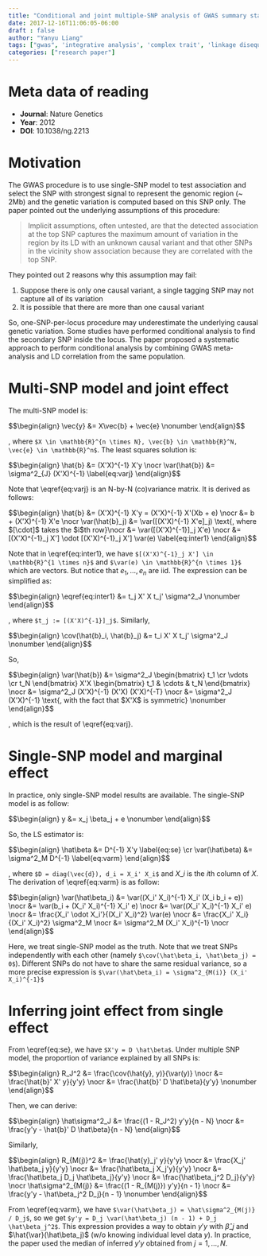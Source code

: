 ```yaml
---
title: "Conditional and joint multiple-SNP analysis of GWAS summary statistics identifies additional variants influencing complex traits"
date: 2017-12-16T11:06:05-06:00
draft : false
author: "Yanyu Liang"
tags: ["gwas", 'integrative analysis', 'complex trait', 'linkage disequilibrium', 'conditional analysis']
categories: ["research paper"]
---
```


# Meta data of reading

* **Journal**: Nature Genetics
* **Year**: 2012
* **DOI**: 10.1038/ng.2213

$$
\newcommand\independent{\perp\\!\\!\\!\\!\perp}
\newcommand\E{\text{E}}
\newcommand\nocr{\nonumber\cr}
\newcommand\cov{\text{Cov}}
\newcommand\var{\text{Var}}
\newcommand\cor{\text{Cor}}
\newcommand\numberthis{\addtocounter{equation}{1}\tag{\theequation}}
$$

# Motivation

The GWAS procedure is to use single-SNP model to test association and select the SNP with strongest signal to represent the genomic region (~ 2Mb) and the genetic variation is computed based on this SNP only. The paper pointed out the underlying assumptions of this procedure:

> Implicit assumptions, often untested, are that the detected association at the top SNP captures the maximum amount of variation in the region by its LD with an unknown causal variant and that other SNPs in the vicinity show association because they are correlated with the top SNP.

They pointed out 2 reasons why this assumption may fail:

1. Suppose there is only one causal variant, a single tagging SNP may not capture all of its variation
2. It is possible that there are more than one causal variant

So, one-SNP-per-locus procedure may underestimate the underlying causal genetic variation. Some studies have performed conditional analysis to find the secondary SNP inside the locus. The paper proposed a systematic approach to perform conditional analysis by combining GWAS meta-analysis and LD correlation from the same population.

# Multi-SNP model and joint effect

The multi-SNP model is:

<div>$$\begin{align}
  \vec{y} &= X\vec{b} + \vec{e} \nonumber
\end{align}$$</div>

, where `$X \in \mathbb{R}^{n \times N}, \vec{b} \in \mathbb{R}^N, \vec{e} \in \mathbb{R}^n$`. The least squares solution is:

<div>$$\begin{align}
  \hat{b} &= (X'X)^{-1} X'y \nocr
  \var(\hat{b}) &= \sigma^2_{J} (X'X)^{-1} \label{eq:varj}
\end{align}$$</div>

Note that \eqref{eq:varj} is an N-by-N (co)variance matrix. It is derived as follows:

<div>$$\begin{align}
  \hat{b} &= (X'X)^{-1} X'y = (X'X)^{-1} X'(Xb + e) \nocr
  &= b + (X'X)^{-1} X'e \nocr
  \var(\hat{b}_j) &= \var([(X'X)^{-1} X'e]_j) \text{, where $[\cdot]$ takes the $i$th row}\nocr
  &= \var([(X'X)^{-1}]_j X'e) \nocr
  &= [(X'X)^{-1}_j X'] \odot [(X'X)^{-1}_j X'] \var(e) \label{eq:inter1}
\end{align}$$</div>

Note that in \eqref{eq:inter1}, we have `$[(X'X)^{-1}_j X'] \in \mathbb{R}^{1 \times n}$` and `$\var(e) \in \mathbb{R}^{n \times 1}$` which are vectors. But notice that $e_1, ..., e_n$ are iid. The expression can be simplified as:

<div>$$\begin{align}
  \eqref{eq:inter1} &= t_j X' X t_j' \sigma^2_J \nonumber
\end{align}$$</div>

, where `$t_j := [(X'X)^{-1}]_j$`. Similarly,

<div>$$\begin{align}
  \cov(\hat{b}_i, \hat{b}_j) &= t_i X' X t_j' \sigma^2_J \nonumber
\end{align}$$</div>

So,

<div>$$\begin{align}
  \var(\hat{b}) &= \sigma^2_J \begin{bmatrix} t_1 \cr \vdots \cr t_N \end{bmatrix}
  X'X \begin{bmatrix} t_1 & \cdots & t_N \end{bmatrix} \nocr
  &= \sigma^2_J (X'X)^{-1} (X'X) (X'X)^{-T} \nocr
  &= \sigma^2_J (X'X)^{-1} \text{, with the fact that $X'X$ is symmetric} \nonumber
\end{align}$$</div>

, which is the result of \eqref{eq:varj}.

# Single-SNP model and marginal effect

In practice, only single-SNP model results are available. The single-SNP model is as follow:

<div>$$\begin{align}
  y &= x_j \beta_j + e \nonumber
\end{align}$$</div>

So, the LS estimator is:

<div>$$\begin{align}
  \hat\beta &= D^{-1} X'y \label{eq:se} \cr
  \var(\hat\beta) &= \sigma^2_M D^{-1} \label{eq:varm}
\end{align}$$</div>

, where `$D = diag(\vec{d}), d_i = X_i' X_i$` and $X\_i$ is the $i$th column of $X$. The derivation of \eqref{eq:varm} is as follow:

<div>$$\begin{align}
  \var(\hat\beta_i) &= \var((X_i' X_i)^{-1} X_i' (X_i b_i + e)) \nocr
  &= \var(b_i + (X_i' X_i)^{-1} X_i' e) \nocr
  &= \var((X_i' X_i)^{-1} X_i' e) \nocr
  &= \frac{X_i' \odot X_i'}{(X_i' X_i)^2} \var(e) \nocr
  &= \frac{X_i' X_i}{(X_i' X_i)^2} \sigma^2_M \nocr
  &= \sigma^2_M (X_i' X_i)^{-1} \nocr
\end{align}$$</div>

Here, we treat single-SNP model as the truth. Note that we treat SNPs independently with each other (namely `$\cov(\hat\beta_i, \hat\beta_j) = 0$`). Different SNPs do not have to share the same residual variance, so a more precise expression is `$\var(\hat\beta_i) = \sigma^2_{M(i)} (X_i' X_i)^{-1}$`

# Inferring joint effect from single effect

From \eqref{eq:se}, we have `$X'y = D \hat\beta$`. Under multiple SNP model, the proportion of variance explained by all SNPs is:

<div>$$\begin{align}
  R_J^2 &= \frac{\cov(\hat{y}, y)}{\var(y)} \nocr
  &= \frac{\hat{b}' X' y}{y'y} \nocr
  &= \frac{\hat{b}' D \hat\beta}{y'y} \nonumber
\end{align}$$</div>

Then, we can derive:

<div>$$\begin{align}
  \hat\sigma^2_J &= \frac{(1 - R_J^2) y'y}{n - N} \nocr
  &= \frac{y'y - \hat{b}' D \hat\beta}{n - N}
\end{align}$$</div>

Similarly,

<div>$$\begin{align}
  R_{M(j)}^2 &= \frac{\hat{y}_j' y}{y'y} \nocr
  &= \frac{X_j' \hat\beta_j y}{y'y} \nocr
  &= \frac{\hat\beta_j X_j'y}{y'y} \nocr
  &= \frac{\hat\beta_j D_j \hat\beta_j}{y'y} \nocr
  &= \frac{\hat\beta_j^2 D_j}{y'y} \nocr
  \hat\sigma^2_{M(j)} &= \frac{(1 - R_{M(j)}) y'y}{n - 1} \nocr
  &= \frac{y'y - \hat\beta_j^2 D_j}{n - 1} \nonumber
\end{align}$$</div>

From \eqref{eq:varm}, we have `$\var(\hat\beta_j) = \hat\sigma^2_{M(j)} / D_j$`, so we get `$y'y = D_j \var(\hat\beta_j) (n - 1) + D_j \hat\beta_j^2$`. This expression provides a way to obtain $y'y$ with $\hat\beta\_j$ and $\hat{\var}(\hat\beta_j)$ (w/o knowing individual level data $y$). In practice, the paper used the median of inferred $y'y$ obtained from $j = 1, ..., N$.
